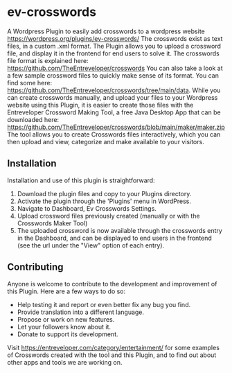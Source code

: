 # ev-crosswords
A Wordpress Plugin to easily add crosswords to a wordpress website
https://wordpress.org/plugins/ev-crosswords/
The crosswords exist as text files, in a custom .xml format. The Plugin allows you 
to upload a crossword file, and display it in the frontend for end users to solve it.
The crosswords file format is explained here: 
https://github.com/TheEntreveloper/crosswords
You can also take a look at a few sample crossword files to quickly make sense
of its format. You can find some here: https://github.com/TheEntreveloper/crosswords/tree/main/data.
While you can create crosswords manually, and upload your files to your 
Wordpress website using this Plugin, it is easier to create those files with the 
Entreveloper Crossword Making Tool, a free Java Desktop App that can be downloaded 
here: https://github.com/TheEntreveloper/crosswords/blob/main/maker/maker.zip
The tool allows you to create Crosswords files interactively, which you can then upload and view, categorize and make available to your visitors.

## Installation 

Installation and use of this plugin is straightforward:

1. Download the plugin files and copy to your Plugins directory.
2. Activate the plugin through the 'Plugins' menu in WordPress.
3. Navigate to Dashboard, Ev Crosswords Settings.
4. Upload crossword files previously created (manually or with the Crosswords Maker Tool)
5. The uploaded crossword is now available through the crosswords entry in the Dashboard, and 
can be displayed to end users in the frontend (see the url under the "View" option of each entry). 

## Contributing

Anyone is welcome to contribute to the development and improvement of this Plugin. Here are a few ways to do so:

- Help testing it and report or even better fix any bug you find.
- Provide translation into a different language.
- Propose or work on new features.
- Let your followers know about it.
- Donate to support its development.

Visit https://entreveloper.com/category/entertainment/ for some examples of Crosswords created with the tool and this Plugin, 
and to find out about other apps and tools we are working on. 
